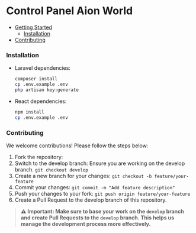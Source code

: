 # Control Panel Aion World

- [Getting Started](#getting-started)
  - [Installation](#installation)
- [Contributing](#contributing)

### Installation
- Laravel dependencies:
  ```sh
  composer install
  cp .env.example .env
  php artisan key:generate
  ```
- React dependencies:
  ```sh
  npm install
  cp .env.example .env
  ```
  
### Contributing
We welcome contributions! Please follow the steps below:
1. Fork the repository:
2. Switch to the develop branch: Ensure you are working on the develop branch. ```git checkout develop```
3. Create a new branch for your changes:
   ```git checkout -b feature/your-feature```
4. Commit your changes: ```git commit -m "Add feature description"```
5. Push your changes to your fork: ```git push origin feature/your-feature```
6. Create a Pull Request to the develop branch of this repository.

> **⚠️ Important: Make sure to base your work on the `develop` branch and create Pull Requests to the `develop` branch. This helps us manage the development process more effectively.**
